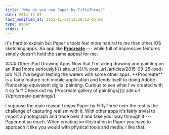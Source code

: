 ```yaml
---
title: "Why do you use Paper by FiftyThree?"
date: 2014-12-07
last_modified_at: 2015-11-30T12:29:12-05:00
type: paper
order: 1
---
```


It's hard to explain but Paper's tools feel more natural to me than other iOS sketching apps. An app like [**Procreate**](http://procreate.si/) --- while full of impressive features simply doesn't hold the same appeal for me.

<div class="notice--warning" markdown="1">
#### Other iPad Drawing Apps
Now that I'm taking drawing and painting on an iPad [more seriously]({{ site.url }}{% post_url /articles/2015-09-25-ipad-pro %}) I've begun testing the waters with some other apps. **Procreate** is a fairly feature rich mobile application and lends itself to doing Adobe Photoshop equivalent digital painting. Curious to see what I've created with it so far? Check out my [Procreate gallery of paintings]({{ site.url }}/procreate-paintings/).
</div>

I suppose the main reason I enjoy Paper by FiftyThree over the rest is the challenge of capturing realism with it. With other apps it's fairly trivial to import a photograph and trace over it and fake your way through it --- Paper not so much. When creating an illustration in Paper you have to approach it like you would with physical tools and media. I like that.
